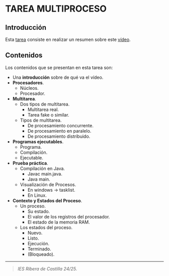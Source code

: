 # TAREA MULTIPROCESO
## Introducción
Esta <a href="https://github.com/estelaV9/PSP/blob/master/Tema1_ConcurrenciaYProcesos/Tarea_Multiproceso/EstelaDeVega_TareaMultiproceso.pdf">tarea</a> consiste en realizar un resumen sobre este <a href="https://www.youtube.com/watch?v=lpL7oMQfwK0&t=1s">vídeo</a>.

## Contenidos 
Los contenidos que se presentan en esta tarea son:
- Una **introducción** sobre de qué va el vídeo.
- **Procesadores**.
    - Núcleos.
    - Procesador.
- **Multitarea**.
    - Dos tipos de multitarea.
      - Multitarea real.
      - Tarea fake o similar.
    - Tipos de multitarea.
      - De procesamiento concurrente.
      - De procesamiento en paralelo.
      - De procesamiento distribuido.
- **Programas ejecutables**.
    - Programa.
    - Compilación.
    - Ejecutable.
- **Prueba práctica**.
    - Compilación en Java.
      - Javac main.java.
      - Java main.
    - Visualización de Procesos.
      - En windows -> tasklist.
      - En Linux.
- **Contexto y Estados del Proceso**.
    - Un proceso.
      - Su estado.
      - El valor de los registros del procesador.
      - El estado de la memoria RAM.
    - Los estados del proceso.
      - Nuevo.
      - Listo.
      - Ejecución.
      - Terminado.
      - (Bloqueado).

---

>_IES Ribera de Castilla 24/25._
